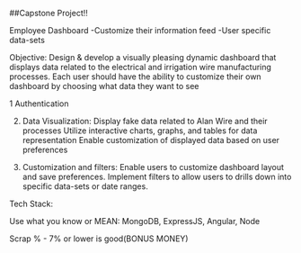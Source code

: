 ##Capstone Project!!

Employee Dashboard
-Customize their information feed
-User specific data-sets


Objective: Design & develop a visually pleasing dynamic dashboard that displays data related to the electrical and irrigation wire manufacturing processes. Each user should have the ability to customize their own dashboard by choosing what data they want to see

1 Authentication

2. Data Visualization:
   Display fake data related to Alan Wire and their processes
   Utilize interactive charts, graphs, and tables for data representation
   Enable customization of displayed data based on user preferences

3. Customization and filters:
   Enable users to customize dashboard layout and save preferences.
   Implement filters to allow users to drills down into specific data-sets or date ranges.

Tech Stack:

Use what you know or MEAN: MongoDB, ExpressJS, Angular, Node


Scrap % - 7% or lower is good(BONUS MONEY)
